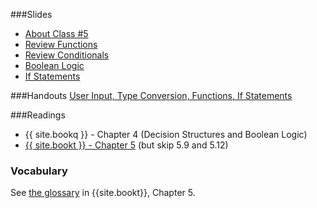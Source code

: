 <a name="class5"></a>

###Slides
* [About Class #5](classes/05/slides/meta.html)
* [Review Functions](classes/05/slides/review-functions.html)
* [Review Conditionals](classes/05/slides/review-conditionals.html)
* [Boolean Logic](classes/05/slides/boolean-logic.html)
* [If Statements](classes/05/slides/if-statements.html)

###Handouts
[User Input, Type Conversion, Functions, If Statements](resources/handouts/class05/input-types-if.pdf) 

###Readings
* {{ site.bookq }} - Chapter 4 (Decision Structures and Boolean Logic)
* [{{ site.bookt }} - Chapter 5](http://openbookproject.net/thinkcs/python/english3e/conditionals.html) (but skip 5.9 and 5.12)

### Vocabulary
See [the glossary](http://openbookproject.net/thinkcs/python/english3e/conditionals.html#glossary) in {{site.bookt}}, Chapter 5.

